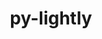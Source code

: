 ---
title: "py-lightly"
layout: cache
categories: [package, develop-2024-11-24]
meta: {"versions": ["1.5.11"], "compilers": ["apple-clang@=15.0.0", "gcc@=13.2.0"], "oss": ["ubuntu24.04", "ventura"], "platforms": ["darwin", "linux"], "targets": ["aarch64", "x86_64_v3"], "stacks": ["ml-darwin-aarch64-mps", "ml-linux-aarch64-cpu", "ml-linux-aarch64-cuda", "ml-linux-x86_64-cpu", "ml-linux-x86_64-cuda", "root"], "num_specs": 5, "num_specs_by_stack": {"ml-darwin-aarch64-mps": 1, "root": 5, "ml-linux-aarch64-cuda": 1, "ml-linux-aarch64-cpu": 1, "ml-linux-x86_64-cuda": 1, "ml-linux-x86_64-cpu": 1}}
spec_details: [{"hash": "utqu4pqckcwemmku2qwf2hkag7zcueq7", "compiler": "apple-clang@=15.0.0", "versions": ["1.5.11"], "os": "ventura", "platform": "darwin", "target": "aarch64", "variants": ["build_system=python_pip"], "stacks": ["ml-darwin-aarch64-mps", "root"], "size": "-", "tarball": "https://binaries.spack.io/develop-2024-11-24/build_cache/darwin-ventura-aarch64/apple-clang-15.0.0/py-lightly-1.5.11/darwin-ventura-aarch64-apple-clang-15.0.0-py-lightly-1.5.11-utqu4pqckcwemmku2qwf2hkag7zcueq7.spack"}, {"hash": "go2hjvrdbykzbrxxamsbvjzzpclbj4sz", "compiler": "gcc@=13.2.0", "versions": ["1.5.11"], "os": "ubuntu24.04", "platform": "linux", "target": "aarch64", "variants": ["build_system=python_pip"], "stacks": ["root", "ml-linux-aarch64-cuda"], "size": "-", "tarball": "https://binaries.spack.io/develop-2024-11-24/build_cache/linux-ubuntu24.04-aarch64/gcc-13.2.0/py-lightly-1.5.11/linux-ubuntu24.04-aarch64-gcc-13.2.0-py-lightly-1.5.11-go2hjvrdbykzbrxxamsbvjzzpclbj4sz.spack"}, {"hash": "mwzf7durk63btqqq42jraxysfpy2leia", "compiler": "gcc@=13.2.0", "versions": ["1.5.11"], "os": "ubuntu24.04", "platform": "linux", "target": "aarch64", "variants": ["build_system=python_pip"], "stacks": ["ml-linux-aarch64-cpu", "root"], "size": "-", "tarball": "https://binaries.spack.io/develop-2024-11-24/build_cache/linux-ubuntu24.04-aarch64/gcc-13.2.0/py-lightly-1.5.11/linux-ubuntu24.04-aarch64-gcc-13.2.0-py-lightly-1.5.11-mwzf7durk63btqqq42jraxysfpy2leia.spack"}, {"hash": "25glrvwz5qnldrwowmf3xvwcosljhkua", "compiler": "gcc@=13.2.0", "versions": ["1.5.11"], "os": "ubuntu24.04", "platform": "linux", "target": "x86_64_v3", "variants": ["build_system=python_pip"], "stacks": ["ml-linux-x86_64-cuda", "root"], "size": "-", "tarball": "https://binaries.spack.io/develop-2024-11-24/build_cache/linux-ubuntu24.04-x86_64_v3/gcc-13.2.0/py-lightly-1.5.11/linux-ubuntu24.04-x86_64_v3-gcc-13.2.0-py-lightly-1.5.11-25glrvwz5qnldrwowmf3xvwcosljhkua.spack"}, {"hash": "3usui5yhkc6md5gvmhzkdnybpk7w2py7", "compiler": "gcc@=13.2.0", "versions": ["1.5.11"], "os": "ubuntu24.04", "platform": "linux", "target": "x86_64_v3", "variants": ["build_system=python_pip"], "stacks": ["ml-linux-x86_64-cpu", "root"], "size": "-", "tarball": "https://binaries.spack.io/develop-2024-11-24/build_cache/linux-ubuntu24.04-x86_64_v3/gcc-13.2.0/py-lightly-1.5.11/linux-ubuntu24.04-x86_64_v3-gcc-13.2.0-py-lightly-1.5.11-3usui5yhkc6md5gvmhzkdnybpk7w2py7.spack"}]
---